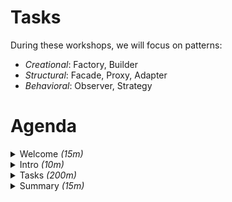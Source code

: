 # Tasks

During these workshops, we will focus on patterns:

* _Creational_: Factory, Builder
* _Structural_: Facade, Proxy, Adapter
* _Behavioral_: Observer, Strategy

# Agenda

<details>
<summary>Welcome <em>(15m)</em></summary>

- [ ] About me?
    + blog <https://piecioshka.pl/>
    + <https://facebook.com/piecioshka.dev/>
    + videos & live <https://youtube.com/piecioshka>
    + regular live <https://www.instagram.com/piecioshka/>
- [ ] About you!
    + Current skill status
    + Do not afraid asking
- [ ] Software requirements
    + <https://github.com/piecioshka/test-solidarity>
    + Git, Node.js, npm, SSH, GiThub auth, Visual Studio Code, Google Chrome
- [ ] JavaScript requirements
    + var, let, const
    + function, class
    + callback, promise
    + argument, parameter
    + library, framework
    + <https://github.com/lukaszbasaj/manual-javascript>

</details>

<details>
<summary>Intro <em>(10m)</em></summary>

- [ ] What is this "design pattern"?
- [ ] What is "design pattern" for?
- [ ] [People](chapters/people.md)
    + Gang of Four
    + Other
- [ ] Types
    + Creational
    + Behavioral
    + Structural

</details>

<details>
<summary>Tasks <em>(200m)</em></summary>

- [ ] _(Creational)_ Factory Method
- [ ] _(Creational)_ Builder
- [ ] _(Structural)_ Facade
- [ ] _(Structural)_ Proxy
- [ ] _(Structural)_ Adapter (Wrapper)
- [ ] _(Behavioral)_ Observer
- [ ] _(Behavioral)_ Strategy

</details>

<details>
<summary>Summary <em>(15m)</em></summary>

* Patterns Sum up
* Survey?
* Next steps:
    + [Books](chapters/books.md)
    + <https://www.youtube.com/watch?v=40QWYjQxGqk> — WZORCE PROJEKTOWE, które uratowały nasze projekty - LIVE
* See you on my Social Media
    + [LinkedIn](https://www.linkedin.com/in/piecioshka/)

</details>
